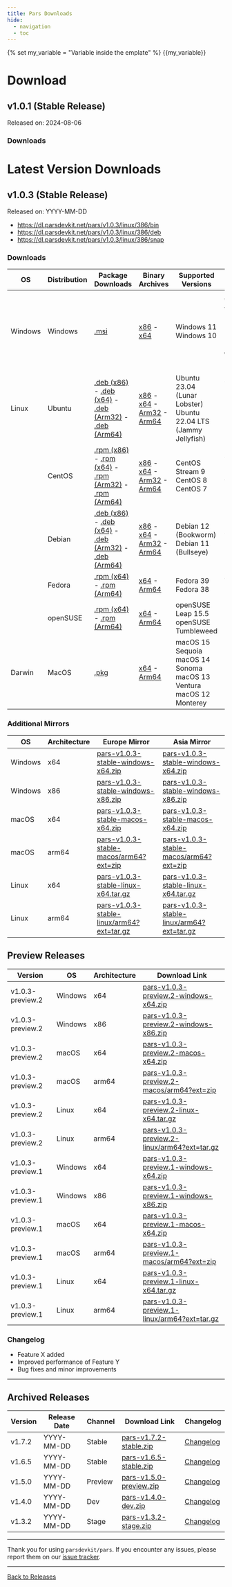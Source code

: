 ```yaml
---
title: Pars Downloads
hide:
  - navigation
  - toc
---
```

{% set my_variable = "Variable inside the emplate" %}
{{my_variable}}
# Download 

## v1.0.1 (Stable Release)

Released on: 2024-08-06

### Downloads

# Latest Version Downloads

## v1.0.3 (Stable Release)

Released on: YYYY-MM-DD

* https://dl.parsdevkit.net/pars/v1.0.3/linux/386/bin
* https://dl.parsdevkit.net/pars/v1.0.3/linux/386/deb
* https://dl.parsdevkit.net/pars/v1.0.3/linux/386/snap

### Downloads
| OS      | Distribution | Package Downloads                                                      | Binary Archives                                                                                                     | Supported Versions                                               | Installation                                                   |
|---------|--------------|-----------------------------------------------------------------------|---------------------------------------------------------------------------------------------------------------------|------------------------------------------------------------------|----------------------------------------------------------------|
| Windows | Windows      | [.msi](https://dl.parsdevkit.net/pars/v1.0.3/windows/installer.msi) | [x86](https://dl.parsdevkit.net/pars/v1.0.3/windows/386/pars-windows-x86.zip) - [x64](https://dl.parsdevkit.net/pars/v1.0.3/windows/amd64/pars-windows-x64.zip) | Windows 11 <br> Windows 10                                           | [Instructions](https://officialsite.com/docs/install/windows) <br> [Scripts](https://officialsite.com/scripts/windows) <br> `choco install pars` <br> `scoop install pars` <br> `winget install pars` |
| Linux   | Ubuntu       | [.deb (x86)](https://dl.parsdevkit.net/pars/v1.0.3/linux/386/pars.deb) - [.deb (x64)](https://dl.parsdevkit.net/pars/v1.0.3/linux/amd64/pars.deb) - [.deb (Arm32)](https://dl.parsdevkit.net/pars/v1.0.3/linux/arm/pars.deb) - [.deb (Arm64)](https://dl.parsdevkit.net/pars/v1.0.3/linux/arm64/pars.deb) | [x86](https://dl.parsdevkit.net/pars/v1.0.3/linux/386/pars-ubuntu-x86.tar.gz) - [x64](https://dl.parsdevkit.net/pars/v1.0.3/linux/amd64/pars-ubuntu-x64.tar.gz) - [Arm32](https://dl.parsdevkit.net/pars/v1.0.3/linux/arm/pars-ubuntu-arm32.tar.gz) - [Arm64](https://dl.parsdevkit.net/pars/v1.0.3/linux/arm64/pars-ubuntu-arm64.tar.gz) | Ubuntu 23.04 (Lunar Lobster) <br> Ubuntu 22.04 LTS (Jammy Jellyfish) | `apt install pars` <br> `snap install pars` <br> `flatpak install pars` |
|         | CentOS       | [.rpm (x86)](https://dl.parsdevkit.net/pars/v1.0.3/linux/386/pars.rpm) - [.rpm (x64)](https://dl.parsdevkit.net/pars/v1.0.3/linux/amd64/pars.rpm) - [.rpm (Arm32)](https://dl.parsdevkit.net/pars/v1.0.3/linux/arm/pars.rpm) - [.rpm (Arm64)](https://dl.parsdevkit.net/pars/v1.0.3/linux/arm64/pars.rpm) | [x86](https://dl.parsdevkit.net/pars/v1.0.3/linux/386/pars-centos-x86.tar.gz) - [x64](https://dl.parsdevkit.net/pars/v1.0.3/linux/amd64/pars-centos-x64.tar.gz) - [Arm32](https://dl.parsdevkit.net/pars/v1.0.3/linux/arm/pars-centos-arm32.tar.gz) - [Arm64](https://dl.parsdevkit.net/pars/v1.0.3/linux/arm64/pars-centos-arm64.tar.gz) | CentOS Stream 9 <br> CentOS 8 <br> CentOS 7                               | `yum install pars` <br> `dnf install pars` |
|         | Debian       | [.deb (x86)](https://dl.parsdevkit.net/pars/v1.0.3/linux/386/pars.deb) - [.deb (x64)](https://dl.parsdevkit.net/pars/v1.0.3/linux/amd64/pars.deb) - [.deb (Arm32)](https://dl.parsdevkit.net/pars/v1.0.3/linux/arm/pars.deb) - [.deb (Arm64)](https://dl.parsdevkit.net/pars/v1.0.3/linux/arm64/pars.deb) | [x86](https://dl.parsdevkit.net/pars/v1.0.3/linux/386/pars-debian-x86.tar.gz) - [x64](https://dl.parsdevkit.net/pars/v1.0.3/linux/amd64/pars-debian-x64.tar.gz) - [Arm32](https://dl.parsdevkit.net/pars/v1.0.3/linux/arm/pars-debian-arm32.tar.gz) - [Arm64](https://dl.parsdevkit.net/pars/v1.0.3/linux/arm64/pars-debian-arm64.tar.gz) | Debian 12 (Bookworm) <br> Debian 11 (Bullseye)                        | `apt install pars`                                                         |
|         | Fedora       | [.rpm (x64)](https://dl.parsdevkit.net/pars/v1.0.3/linux/amd64/pars.rpm) - [.rpm (Arm64)](https://dl.parsdevkit.net/pars/v1.0.3/linux/arm64/pars.rpm) | [x64](https://dl.parsdevkit.net/pars/v1.0.3/linux/amd64/pars-fedora-x64.tar.gz) - [Arm64](https://dl.parsdevkit.net/pars/v1.0.3/linux/arm64/pars-fedora-arm64.tar.gz) | Fedora 39 <br> Fedora 38                                               | `dnf install pars`                                                          |
|         | openSUSE     | [.rpm (x64)](https://dl.parsdevkit.net/pars/v1.0.3/linux/amd64/pars.rpm) - [.rpm (Arm64)](https://dl.parsdevkit.net/pars/v1.0.3/linux/arm64/pars.rpm) | [x64](https://dl.parsdevkit.net/pars/v1.0.3/linux/amd64/pars-opensuse-x64.tar.gz) - [Arm64](https://dl.parsdevkit.net/pars/v1.0.3/linux/arm64/pars-opensuse-arm64.tar.gz) | openSUSE Leap 15.5 <br> openSUSE Tumbleweed                             | `zypper install pars`                                                       |
| Darwin  | MacOS        | [.pkg](https://dl.parsdevkit.net/pars/v1.0.3/darwin/pars.pkg) | [x64](https://dl.parsdevkit.net/pars/v1.0.3/darwin/amd64/pars-macos-x64.tar.gz) - [Arm64](https://dl.parsdevkit.net/pars/v1.0.3/darwin/arm64/pars-macos-arm64.tar.gz) | macOS 15 Sequoia <br> macOS 14 Sonoma <br> macOS 13 Ventura <br> macOS 12 Monterey | `brew install pars` <br> `port install pars` |


### Additional Mirrors

| OS        | Architecture | Europe Mirror                                                                  | Asia Mirror                                                                    |
|-----------|--------------|--------------------------------------------------------------------------------|--------------------------------------------------------------------------------|
| Windows   | x64          | [pars-v1.0.3-stable-windows-x64.zip](https://europe-mirror.com/download/v1.0.3/pars-v1.0.3-stable-windows-x64.zip) | [pars-v1.0.3-stable-windows-x64.zip](https://asia-mirror.com/download/v1.0.3/pars-v1.0.3-stable-windows-x64.zip) |
| Windows   | x86          | [pars-v1.0.3-stable-windows-x86.zip](https://europe-mirror.com/download/v1.0.3/pars-v1.0.3-stable-windows-x86.zip) | [pars-v1.0.3-stable-windows-x86.zip](https://asia-mirror.com/download/v1.0.3/pars-v1.0.3-stable-windows-x86.zip) |
| macOS     | x64          | [pars-v1.0.3-stable-macos-x64.zip](https://europe-mirror.com/download/v1.0.3/pars-v1.0.3-stable-macos-x64.zip)     | [pars-v1.0.3-stable-macos-x64.zip](https://asia-mirror.com/download/v1.0.3/pars-v1.0.3-stable-macos-x64.zip)     |
| macOS     | arm64        | [pars-v1.0.3-stable-macos/arm64?ext=zip](https://europe-mirror.com/download/v1.0.3/pars-v1.0.3-stable-macos/arm64?ext=zip) | [pars-v1.0.3-stable-macos/arm64?ext=zip](https://asia-mirror.com/download/v1.0.3/pars-v1.0.3-stable-macos/arm64?ext=zip) |
| Linux     | x64          | [pars-v1.0.3-stable-linux-x64.tar.gz](https://europe-mirror.com/download/v1.0.3/pars-v1.0.3-stable-linux-x64.tar.gz) | [pars-v1.0.3-stable-linux-x64.tar.gz](https://asia-mirror.com/download/v1.0.3/pars-v1.0.3-stable-linux-x64.tar.gz) |
| Linux     | arm64        | [pars-v1.0.3-stable-linux/arm64?ext=tar.gz](https://europe-mirror.com/download/v1.0.3/pars-v1.0.3-stable-linux/arm64?ext=tar.gz) | [pars-v1.0.3-stable-linux/arm64?ext=tar.gz](https://asia-mirror.com/download/v1.0.3/pars-v1.0.3-stable-linux/arm64?ext=tar.gz) |


## Preview Releases

| Version        | OS        | Architecture | Download Link                                     |
|----------------|-----------|--------------|---------------------------------------------------|
| v1.0.3-preview.2 | Windows   | x64          | [pars-v1.0.3-preview.2-windows-x64.zip](https://github.com/parsdevkit/pars/releases/download/v1.0.3-preview.2/pars-v1.0.3-preview.2-windows-x64.zip)   |
| v1.0.3-preview.2 | Windows   | x86          | [pars-v1.0.3-preview.2-windows-x86.zip](https://github.com/parsdevkit/pars/releases/download/v1.0.3-preview.2/pars-v1.0.3-preview.2-windows-x86.zip)   |
| v1.0.3-preview.2 | macOS     | x64          | [pars-v1.0.3-preview.2-macos-x64.zip](https://github.com/parsdevkit/pars/releases/download/v1.0.3-preview.2/pars-v1.0.3-preview.2-macos-x64.zip)       |
| v1.0.3-preview.2 | macOS     | arm64        | [pars-v1.0.3-preview.2-macos/arm64?ext=zip](https://github.com/parsdevkit/pars/releases/download/v1.0.3-preview.2/pars-v1.0.3-preview.2-macos/arm64?ext=zip)   |
| v1.0.3-preview.2 | Linux     | x64          | [pars-v1.0.3-preview.2-linux-x64.tar.gz](https://github.com/parsdevkit/pars/releases/download/v1.0.3-preview.2/pars-v1.0.3-preview.2-linux-x64.tar.gz) |
| v1.0.3-preview.2 | Linux     | arm64        | [pars-v1.0.3-preview.2-linux/arm64?ext=tar.gz](https://github.com/parsdevkit/pars/releases/download/v1.0.3-preview.2/pars-v1.0.3-preview.2-linux/arm64?ext=tar.gz) |
| v1.0.3-preview.1 | Windows   | x64          | [pars-v1.0.3-preview.1-windows-x64.zip](https://github.com/parsdevkit/pars/releases/download/v1.0.3-preview.1/pars-v1.0.3-preview.1-windows-x64.zip)   |
| v1.0.3-preview.1 | Windows   | x86          | [pars-v1.0.3-preview.1-windows-x86.zip](https://github.com/parsdevkit/pars/releases/download/v1.0.3-preview.1/pars-v1.0.3-preview.1-windows-x86.zip)   |
| v1.0.3-preview.1 | macOS     | x64          | [pars-v1.0.3-preview.1-macos-x64.zip](https://github.com/parsdevkit/pars/releases/download/v1.0.3-preview.1/pars-v1.0.3-preview.1-macos-x64.zip)       |
| v1.0.3-preview.1 | macOS     | arm64        | [pars-v1.0.3-preview.1-macos/arm64?ext=zip](https://github.com/parsdevkit/pars/releases/download/v1.0.3-preview.1/pars-v1.0.3-preview.1-macos/arm64?ext=zip)   |
| v1.0.3-preview.1 | Linux     | x64          | [pars-v1.0.3-preview.1-linux-x64.tar.gz](https://github.com/parsdevkit/pars/releases/download/v1.0.3-preview.1/pars-v1.0.3-preview.1-linux-x64.tar.gz) |
| v1.0.3-preview.1 | Linux     | arm64        | [pars-v1.0.3-preview.1-linux/arm64?ext=tar.gz](https://github.com/parsdevkit/pars/releases/download/v1.0.3-preview.1/pars-v1.0.3-preview.1-linux/arm64?ext=tar.gz) |


### Changelog

- Feature X added
- Improved performance of Feature Y
- Bug fixes and minor improvements

---

## Archived Releases

| Version | Release Date | Channel  | Download Link                                     | Changelog                                        |
|---------|--------------|----------|---------------------------------------------------|--------------------------------------------------|
| v1.7.2  | YYYY-MM-DD    | Stable   | [pars-v1.7.2-stable.zip](https://github.com/parsdevkit/pars/releases/download/v1.7.2/pars-v1.7.2-stable.zip) | [Changelog](../changelogs/v1.7.2.md) |
| v1.6.5  | YYYY-MM-DD    | Stable   | [pars-v1.6.5-stable.zip](https://github.com/parsdevkit/pars/releases/download/v1.6.5/pars-v1.6.5-stable.zip) | [Changelog](../changelogs/v1.6.5.md) |
| v1.5.0  | YYYY-MM-DD    | Preview  | [pars-v1.5.0-preview.zip](https://github.com/parsdevkit/pars/releases/download/v1.5.0/pars-v1.5.0-preview.zip) | [Changelog](../changelogs/v1.5.0.md) |
| v1.4.0  | YYYY-MM-DD    | Dev      | [pars-v1.4.0-dev.zip](https://github.com/parsdevkit/pars/releases/download/v1.4.0/pars-v1.4.0-dev.zip) | [Changelog](../changelogs/v1.4.0.md) |
| v1.3.2  | YYYY-MM-DD    | Stage    | [pars-v1.3.2-stage.zip](https://github.com/parsdevkit/pars/releases/download/v1.3.2/pars-v1.3.2-stage.zip) | [Changelog](../changelogs/v1.3.2.md) |

---





Thank you for using `parsdevkit/pars`. If you encounter any issues, please report them on our [issue tracker](https://github.com/parsdevkit/pars/issues).

---

[Back to Releases](https://github.com/parsdevkit/pars/releases)